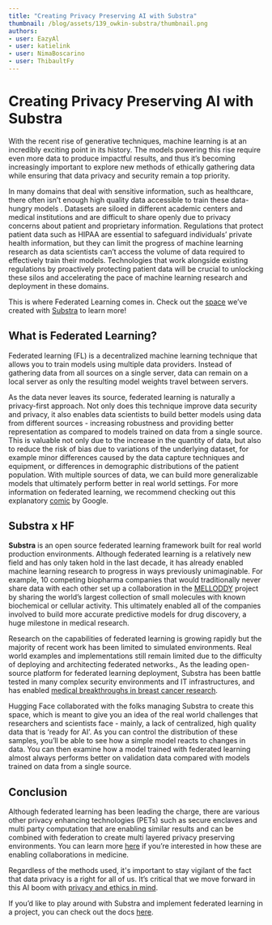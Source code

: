 ```yaml
---
title: "Creating Privacy Preserving AI with Substra" 
thumbnail: /blog/assets/139_owkin-substra/thumbnail.png
authors:
- user: EazyAl
- user: katielink
- user: NimaBoscarino
- user: ThibaultFy
---
```


# Creating Privacy Preserving AI with Substra

<!-- {blog_metadata} -->
<!-- {authors} -->

With the recent rise of generative techniques, machine learning is at an incredibly exciting point in its history. The models powering this rise require even more data to produce impactful results, and thus it’s becoming increasingly important to explore new methods of ethically gathering data while ensuring that data privacy and security remain a top priority. 

In many domains that deal with sensitive information, such as healthcare, there often isn’t enough high quality data accessible to train these data-hungry models . Datasets are siloed in different academic centers and medical institutions and are difficult to share openly due to privacy concerns about patient and proprietary information. Regulations that protect patient data such as HIPAA are essential to safeguard individuals’ private health information, but they can limit the progress of machine learning research as data scientists can’t access the volume of data required to effectively train their models. Technologies that work alongside existing regulations by proactively protecting patient data will be crucial to unlocking these silos and accelerating the pace of machine learning research and deployment in these domains. 

This is where Federated Learning comes in. Check out the [space](https://huggingface.co/spaces/owkin/substra) we’ve created with [Substra](https://owkin.com/substra) to learn more!

## What is Federated Learning?

Federated learning (FL) is a decentralized machine learning technique that allows you to train models using multiple data providers. Instead of gathering data from all sources on a single server, data can remain on a local server as only the resulting model weights travel between servers.

As the data never leaves its source, federated learning is naturally a privacy-first approach. Not only does this technique improve data security and privacy, it also enables data scientists to build better models using data from different sources - increasing robustness and providing better representation as compared to models trained on data from a single source. This is valuable not only due to the increase in the quantity of data, but also to reduce the risk of bias due to variations of the underlying dataset, for example minor differences caused by the data capture techniques and equipment, or differences in demographic distributions of the patient population. With multiple sources of data, we can build more generalizable models that ultimately perform better in real world settings. For more information on federated learning, we recommend checking out this explanatory [comic](https://federated.withgoogle.com/) by Google.

## Substra x HF

**Substra** is an open source federated learning framework built for real world production environments. Although federated learning is a relatively new field and has only taken hold in the last decade, it has already enabled machine learning research to progress in ways previously unimaginable. For example, 10 competing biopharma companies that would traditionally never share data with each other set up a collaboration in the [MELLODDY](https://www.melloddy.eu/) project by sharing the world’s largest collection of small molecules with known biochemical or cellular activity. This ultimately enabled all of the companies involved to build more accurate predictive models for drug discovery, a huge milestone in medical research. 

Research on the capabilities of federated learning is growing rapidly but the majority of recent work has been limited to simulated environments. Real world examples and implementations still remain limited due to the difficulty of deploying and architecting federated networks., As the leading open-source platform for federated learning deployment, Substra has been battle tested in many complex security environments and IT infrastructures, and has enabled [medical breakthroughs in breast cancer research](https://www.nature.com/articles/s41591-022-02155-w).

Hugging Face collaborated with the folks managing Substra to create this space, which is meant to give you an idea of the real world challenges that researchers and scientists face - mainly, a lack of centralized, high quality data that is ‘ready for AI’. As you can control the distribution of these samples, you’ll be able to see how a simple model reacts to changes in data. You can then examine how a model trained with federated learning almost always performs better on validation data compared with models trained on data from a single source. 

## Conclusion

Although federated learning has been leading the charge, there are various other privacy enhancing technologies (PETs) such as secure enclaves and multi party computation that are enabling similar results and can be combined with federation to create multi layered privacy preserving environments. You can learn more [here](https://medium.com/@aliimran_36956/how-collaboration-is-revolutionizing-medicine-34999060794e) if you’re interested in how these are enabling collaborations in medicine.

Regardless of the methods used, it's important to stay vigilant of the fact that data privacy is a right for all of us. It’s critical that we move forward in this AI boom with [privacy and ethics in mind](https://www.nature.com/articles/s42256-022-00551-y).

If you’d like to play around with Substra and implement federated learning in a project, you can check out the docs [here](https://docs.substra.org/en/stable/).